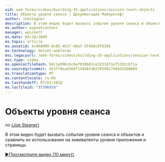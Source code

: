 ```yaml
---
uid: web-forms/videos/building-35-applications/session-level-objects
title: Объекты уровня сеанса | Документация Майкрософт
author: JoeStagner
description: В этом видео будет вызвать события уровня сеанса и объектов и сравнить их использование на эквиваленты уровня приложения и страницы.
ms.author: aspnetcontent
manager: wpickett
ms.date: 04/20/2009
ms.topic: article
ms.assetid: 4c968009-8c05-4b1f-98af-df48dc0f93d5
ms.technology: dotnet-webforms
msc.legacyurl: /web-forms/videos/building-35-applications/session-level-objects
msc.type: video
ms.openlocfilehash: bdc1e096c6c6af030b83ce3233df1ef5203cbf1a
ms.sourcegitcommit: 953ff9ea4369f154d6fd0239599279ddd3280009
ms.translationtype: MT
ms.contentlocale: ru-RU
ms.lasthandoff: 07/03/2018
ms.locfileid: "37396910"
---
```

<a name="session-level-objects"></a>Объекты уровня сеанса
====================
по [(Joe Stagner)](https://github.com/JoeStagner)

В этом видео будет вызвать события уровня сеанса и объектов и сравнить их использование на эквиваленты уровня приложения и страницы.

[&#9654;Просмотрите видео (10 минут)](https://channel9.msdn.com/Blogs/ASP-NET-Site-Videos/session-level-objects)
